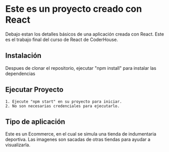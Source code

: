 # Este es un proyecto creado con React

Debajo estan los detalles básicos de una aplicación creada con React. Este es el trabajo final del curso de React de CoderHouse.

## Instalación

Despues de clonar el repositorio, ejecutar "npm install" para instalar las dependencias

## Ejecutar Proyecto

    1. Ejecute "npm start" en su proyecto para iniciar.
    2. No son necesarias credenciales para ejecutarlo.


## Tipo de aplicación

Este es un Ecommerce, en el cual se simula una tienda de indumentaria deportiva.
Las imagenes son sacadas de otras tiendas para ayudar a visualizarla.


